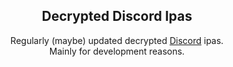 <div align='center'>
   <h2>Decrypted Discord Ipas</h2>

   Regularly (maybe) updated decrypted [Discord](https://discord.com) ipas.  
   Mainly for development reasons.
</div>
